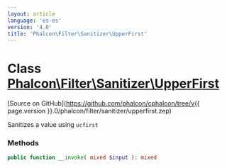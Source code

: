 ```yaml
---
layout: article
language: 'es-es'
version: '4.0'
title: 'Phalcon\Filter\Sanitizer\UpperFirst'
---
```

# Class [Phalcon\Filter\Sanitizer\UpperFirst](Phalcon_Filter_Sanitizer_UpperFirst)

[Source on GitHub](https://github.com/phalcon/cphalcon/tree/v{{ page.version }}.0/phalcon/filter/sanitizer/upperfirst.zep)

Sanitizes a value using `ucfirst`

### Methods

```php
public function __invoke( mixed $input ): mixed
```